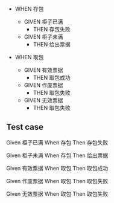 * WHEN 存包
	* GIVEN 柜子已满
		* THEN 存包失败
	* GIVEN 柜子未满
		* THEN 给出票据

* WHEN 取包
	* GIVEN 有效票据
		* THEN 取包成功
	* GIVEN 作废票据
	    * THEN 取包失败
	* GIVEN 无效票据
		* THEN 取包失败

## Test case

Given 柜子已满 When 存包 Then 存包失败

Given 柜子未满 When 存包 Then 给出票据

Given 有效票据 When 取包 Then 取包成功

Given 作废票据 When 取包 Then 取包失败

Given 无效票据 When 取包 Then 取包失败

